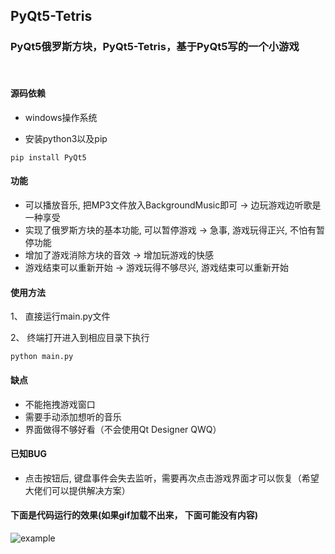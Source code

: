 
## PyQt5-Tetris

### PyQt5俄罗斯方块，PyQt5-Tetris，基于PyQt5写的一个小游戏

<br>

#### 源码依赖

- windows操作系统

- 安装python3以及pip

```
pip install PyQt5
```

#### 功能

- 可以播放音乐, 把MP3文件放入BackgroundMusic即可 -> 边玩游戏边听歌是一种享受
- 实现了俄罗斯方块的基本功能, 可以暂停游戏 -> 急事, 游戏玩得正兴, 不怕有暂停功能
- 增加了游戏消除方块的音效 -> 增加玩游戏的快感
- 游戏结束可以重新开始 -> 游戏玩得不够尽兴, 游戏结束可以重新开始


#### 使用方法

1、 直接运行main.py文件

2、 终端打开进入到相应目录下执行

```
python main.py
```

#### 缺点

- 不能拖拽游戏窗口
- 需要手动添加想听的音乐
- 界面做得不够好看（不会使用Qt Designer QWQ）

#### 已知BUG

- 点击按钮后, 键盘事件会失去监听，需要再次点击游戏界面才可以恢复（希望大佬们可以提供解决方案）


#### 下面是代码运行的效果(如果gif加载不出来， 下面可能没有内容)


![example](C:%5CUsers%5CLUO%5CDesktop%5Cexample.gif)

